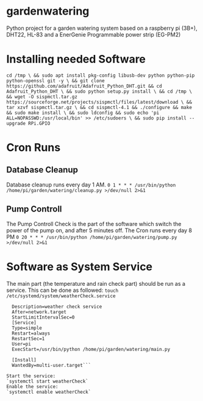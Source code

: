 # gardenwatering
Python project for a garden watering system based on a raspberry pi (3B+), DHT22, HL-83 and a EnerGenie Programmable power strip (EG-PM2)

# Installing needed Software

`cd /tmp \
&& sudo apt install pkg-config libusb-dev python python-pip python-openssl git -y \
&& git clone https://github.com/adafruit/Adafruit_Python_DHT.git && cd Adafruit_Python_DHT \
&& sudo python setup.py install \
&& cd /tmp \
&& wget -O sispmctl.tar.gz https://sourceforge.net/projects/sispmctl/files/latest/download \
&& tar xzvf sispmctl.tar.gz \
&& cd sispmctl-4.1 && ./configure && make && sudo make install \
&& sudo ldconfig
&& sudo echo 'pi ALL=NOPASSWD:/usr/local/bin' >> /etc/sudoers \
&& sudo pip install --upgrade RPi.GPIO`

# Cron Runs
## Database Cleanup
Database cleanup runs every day 1 AM.
`0 1 * * * /usr/bin/python /home/pi/garden/watering/cleanup.py >/dev/null 2>&1`

## Pump Controll
The Pump Controll Check is the part of the software which switch the power of the pump on, and after 5 minutes off.
The Cron runs every day 8 PM 
`0 20 * * * /usr/bin/python /home/pi/garden/watering/pump.py >/dev/null 2>&1`

# Software as System Service
 The main part (the temperature and rain check part) should be run as a service.
 This can be done as followed:
 `touch /etc/systemd/system/weatherCheck.service`
``` [Unit]
  Description=weather check service
  After=network.target
  StartLimitIntervalSec=0
  [Service]
  Type=simple
  Restart=always
  RestartSec=1
  User=pi
  ExecStart=/usr/bin/python /home/pi/garden/watering/main.py
  
  [Install]
  WantedBy=multi-user.target```

Start the service:
`systemctl start weatherCheck`
Enable the service:
`systemctl enable weatherCheck`
